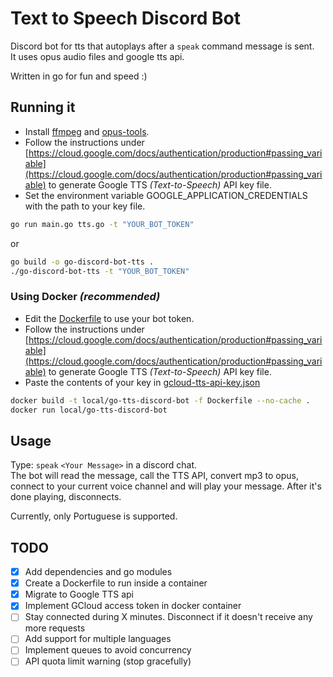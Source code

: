 # Text to Speech Discord Bot

Discord bot for tts that autoplays after a `speak` command message is sent.  
It uses opus audio files and google tts api.

Written in go for fun and speed :)

## Running it

- Install [ffmpeg](https://ffmpeg.org/download.html) and [opus-tools](https://opus-codec.org/downloads/).
- Follow the instructions under [https://cloud.google.com/docs/authentication/production#passing_variable](https://cloud.google.com/docs/authentication/production#passing_variable)
  to generate Google TTS _(Text-to-Speech)_ API key file.
- Set the environment variable GOOGLE_APPLICATION_CREDENTIALS with the path to your key file.

```bash
go run main.go tts.go -t "YOUR_BOT_TOKEN"
```

or

```bash
go build -o go-discord-bot-tts .
./go-discord-bot-tts -t "YOUR_BOT_TOKEN"
```

### Using Docker _(recommended)_

- Edit the [Dockerfile](Dockerfile) to use your bot token.
- Follow the instructions under [https://cloud.google.com/docs/authentication/production#passing_variable](https://cloud.google.com/docs/authentication/production#passing_variable)
  to generate Google TTS _(Text-to-Speech)_ API key file.
- Paste the contents of your key in [gcloud-tts-api-key.json](gcloud-tts-api-key.json)

```bash
docker build -t local/go-tts-discord-bot -f Dockerfile --no-cache .
docker run local/go-tts-discord-bot
```

## Usage

Type: `speak` `<Your Message>` in a discord chat.  
The bot will read the message, call the TTS API, convert mp3 to opus, connect
to your current voice channel and will play your message.
After it's done playing, disconnects.

Currently, only Portuguese is supported.

## TODO

- [x] Add dependencies and go modules
- [x] Create a Dockerfile to run inside a container
- [x] Migrate to Google TTS api
- [x] Implement GCloud access token in docker container
- [ ] Stay connected during X minutes. Disconnect if it doesn't receive any more requests
- [ ] Add support for multiple languages
- [ ] Implement queues to avoid concurrency
- [ ] API quota limit warning (stop gracefully)
